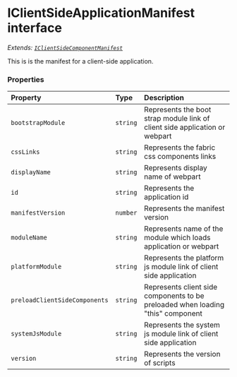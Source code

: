 # IClientSideApplicationManifest interface

_Extends: [`IClientSideComponentManifest`](IClientSideComponentManifest.md)_



This is is the manifest for a client-side application.




### Properties

| Property	   | Type	| Description|
|:-------------|:-------|:-----------|
|`bootstrapModule`      | `string` | Represents the boot strap module link of client side application or webpart |
|`cssLinks`      | `string` | Represents the fabric css components links |
|`displayName`      | `string` | Represents display name of webpart |
|`id`      | `string` | Represents the application id |
|`manifestVersion`      | `number` | Represents the manifest version |
|`moduleName`      | `string` | Represents name of the module which loads application or webpart |
|`platformModule`      | `string` | Represents the platform js module link of client side application |
|`preloadClientSideComponents`      | `string` | Represents client side components to be preloaded when loading "this" component |
|`systemJsModule`      | `string` | Represents the system js module link of client side application |
|`version`      | `string` | Represents the version of scripts |




